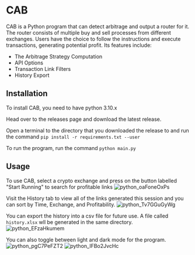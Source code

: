 # CAB

CAB is a Python program that can detect arbitrage and output a router for it. The router consists of multiple buy and sell processes from different exchanges. Users have the choice to follow the instructions and execute transactions, generating potential profit. Its features include:
- The Arbitrage Strategy Computation
- API Options
- Transaction Link Filters
- History Export

## Installation
To install CAB, you need to have python 3.10.x

Head over to the releases page and download the latest release.

Open a terminal to the directory that you downloaded the release to and run the command `pip install -r requirements.txt --user`

To run the program, run the command `python main.py`

## Usage

To use CAB, select a crypto exchange and press on the button labelled "Start Running" to search for profitable links
![python_oaFoneOxPs](https://user-images.githubusercontent.com/65922029/181112508-07bb0277-1422-4e6a-acbb-d2bcb3f14d77.png)


Visit the History tab to view all of the links generated this session and you can sort by Time, Exchange, and Profitability.
![python_Tv7GGuGyWg](https://user-images.githubusercontent.com/65922029/181112612-49d41509-a480-40d4-b22c-41d3da649f05.png)


You can export the history into a csv file for future use. A file called `history.xlsx` wll be generated in the same directory.
![python_EFzaHkumem](https://user-images.githubusercontent.com/65922029/181112637-de5f3822-d640-4501-b7d5-758d2b4ff536.png)


You can also toggle between light and dark mode for the program.
![python_pgC7PeFZT2](https://user-images.githubusercontent.com/65922029/181112821-b2d59de7-ab62-45d1-b968-c427ae2af2b2.png)
![python_IFBo2JvcHc](https://user-images.githubusercontent.com/65922029/181112843-804890fd-ea02-442e-8fea-aa25a14127ef.png)
